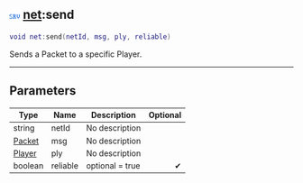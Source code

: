 ## ![server](.gitbook/assets/server.png) [net](./readme/net/README.md):send

```lua
void net:send(netId, msg, ply, reliable)
```

Sends a Packet to a specific Player.

------
## Parameters

| Type   | Name | Description | Optional |
| ------ | ---- | ----------- | -------: |
| string | netId | No description |  |
| [Packet](./readme/Packet/README.md) | msg | No description |  |
| [Player](./readme/Player/README.md) | ply | No description |  |
| boolean | reliable | optional = true | ✔ |

